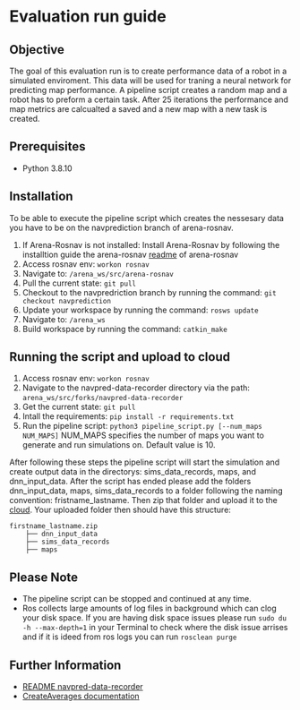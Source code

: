 # Evaluation run guide

## Objective

The goal of this evaluation run is to create performance data of a robot in a simulated enviroment. This data will be used for traning a neural network 
for predicting map performance. A pipeline script creates a random map and a robot has to preform a certain task. After 25 iterations the performance and 
map metrics are calcualted a saved and a new map with a new task is created.

## Prerequisites
- Python 3.8.10

## Installation 

To be able to execute the pipeline script which creates the nessesary data you have to be on the navprediction branch of arena-rosnav.

1. If Arena-Rosnav is not installed: Install Arena-Rosnav by following the installtion guide the arena-rosnav [readme](https://github.com/ignc-research/arena-rosnav) of arena-rosnav
2. Access rosnav env: `workon rosnav`
3. Navigate to: `/arena_ws/src/arena-rosnav`
4. Pull the current state: `git pull`
5. Checkout to the navpredriction branch by running the command: `git checkout navprediction`
6. Update your workspace by running the command: `rosws update`
7. Navigate to: `/arena_ws`
8. Build workspace by running the command: `catkin_make`

## Running the script and upload to cloud

1. Access rosnav env: `workon rosnav`
2. Navigate to the navpred-data-recorder directory via the path: `arena_ws/src/forks/navpred-data-recorder`
3. Get the current state: `git pull`
4. Intall the requirements: `pip install -r requirements.txt`
5. Run the pipeline script: `python3 pipeline_script.py [--num_maps NUM_MAPS]` NUM_MAPS specifies the number of maps you want to generate and run simulations on. Default value is 10.

After following these steps the pipeline script will start the simulation and create output data in the directorys: sims_data_records, maps, and 
dnn_input_data. After the script has ended please add the folders dnn_input_data, maps, sims_data_records to a folder following the naming convention: fristname_lastname. Then zip that folder and upload it to the [cloud](https://tubcloud.tu-berlin.de/s/M9NYDab8rNmW6fo).
Your uploaded folder then should have this structure:
```
firstname_lastname.zip
    ├── dnn_input_data
    ├── sims_data_records
    ├── maps
```
## Please Note

- The pipeline script can be stopped and continued at any time.
- Ros collects large amounts of log files in background which can clog your disk space. If you are having disk space issues please run 
  `sudo du -h --max-depth=1` in your Terminal to check where the disk issue arrises and if it is ideed from ros logs you can run
  `rosclean purge`
  
  
## Further Information
- [README navpred-data-recorder](https://github.com/flameryx/navpred-data-recorder/blob/master/README.md)
- [CreateAverages documentation](https://github.com/flameryx/navpred-data-recorder/blob/master/CreateAverages_documentation.md)


